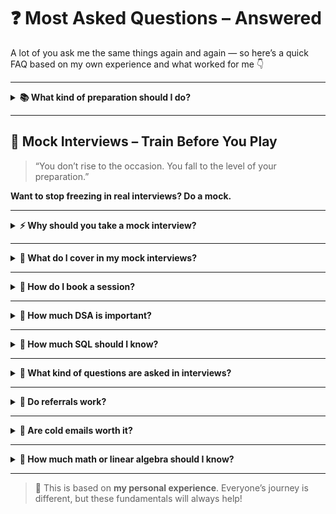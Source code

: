 # ❓ Most Asked Questions – Answered

A lot of you ask me the same things again and again — so here’s a quick FAQ based on my own experience and what worked for me 👇

---

<details>
<summary><strong>📚 What kind of preparation should I do?</strong></summary>

- Get your **ML/DL basics** clear.
- Be able to **explain your projects well**.
- **Mock interviews** are a game-changer — they show you your gaps and **build confidence**, which is key during real interviews.

</details>

---

## 🧪 Mock Interviews – Train Before You Play

> “You don’t rise to the occasion. You fall to the level of your preparation.”

**Want to stop freezing in real interviews? Do a mock.**

---

<details>
<summary><strong>⚡ Why should you take a mock interview?</strong></summary>

- ✅ Find your **blind spots** — things you don’t know you don’t know  
- ✅ Get **real-time feedback** on your answers and communication  
- ✅ Build **confidence** and reduce anxiety  
- ✅ Learn to structure responses under pressure  
- ✅ Practice the kind of **questions real interviewers ask**

</details>

---

<details>
<summary><strong>🎤 What do I cover in my mock interviews?</strong></summary>

Depending on your role and level, I offer:

- 🚀 **Behavioral & HR round practice**
- 🧠 **Tech deep-dives** (ML/DL/LLMs, SQL, Python)
- 💻 **Project walkthroughs** — how to explain them well  
- 📈 **Problem-solving** and basic case-style Qs
- 🎯 Live **feedback + improvement tips**

</details>

---

<details>
<summary><strong>📅 How do I book a session?</strong></summary>

I'll soon be launching a booking link where you can pick a slot and book a mock directly with me!

👉 **[Booking link coming soon – stay tuned!]**

You can also follow me on [LinkedIn](#) to stay updated, or DM me with the subject line:  
**"Mock Interview – Interested"**

</details>

---

<details>
<summary><strong>🧩 How much DSA is important?</strong></summary>

It’s **important** for clearing online assessments (OAs) and strengthens your **problem-solving mindset**.  
Most companies ask **easy to medium level questions (LeetCode)** during OAs and sometimes during tech rounds.

</details>

---

<details>
<summary><strong>🧮 How much SQL should I know?</strong></summary>

Knowing how to **write queries**, especially JOINS, GROUP BY, and subqueries, is **super useful**.  
SQL is often asked in **OAs** or even live in interviews for data-related roles.

</details>

---

<details>
<summary><strong>🎯 What kind of questions are asked in interviews?</strong></summary>

- In-depth questions about **anything on your resume** — especially projects or tools.
- **Breadth of topics** across DS/ML/LLMs, depending on the interviewer.
- Topics I’ve mentioned in the [Roadmap](../1_Roadmap/README.md) are a good reference.

</details>

---

<details>
<summary><strong>🤝 Do referrals work?</strong></summary>

**Yes!**  
One of my interviews happened **only because of a referral**.

**Where to get them?**  
- Ask people working at your target company via **LinkedIn** or **networking events**.
- Don’t hesitate to reach out politely.

</details>

---

<details>
<summary><strong>📨 Are cold emails worth it?</strong></summary>

**YES, 100%.**  
A cold email landed me **my first interview and my first job.**

---

### 📩 Sample Cold Email

Subject: Aspiring Data Scientist | Seeking Guidance & Opportunities

Hi [Recipient’s Name],

I hope you're doing well! My name is [Your Name], and I'm currently exploring roles in data science and machine learning. I’ve been following your work at [Company Name], and I truly admire the impact you're making in [mention something specific if possible].

I’ve worked on projects involving [briefly name 1–2 relevant projects/skills], and I’m actively looking for ways to contribute and grow in the field. If there are any opportunities at [Company Name] — internship, full-time, or even just a quick call — I’d be truly grateful for a chance.

Thank you for your time, and please let me know if I can share my resume.

Warm regards,
[Your Name]
[LinkedIn URL] | [Portfolio/GitHub if any]

Try personalizing it !

</details>

---

<details>
<summary><strong>📐 How much math or linear algebra should I know?</strong></summary>

It may **not be directly asked**, but it’s very helpful in **understanding how algorithms work** and why they behave the way they do.

If you want to go deep or pursue research roles — it’s a must.

</details>

---

> 🧠 This is based on **my personal experience**. Everyone’s journey is different, but these fundamentals will always help!
